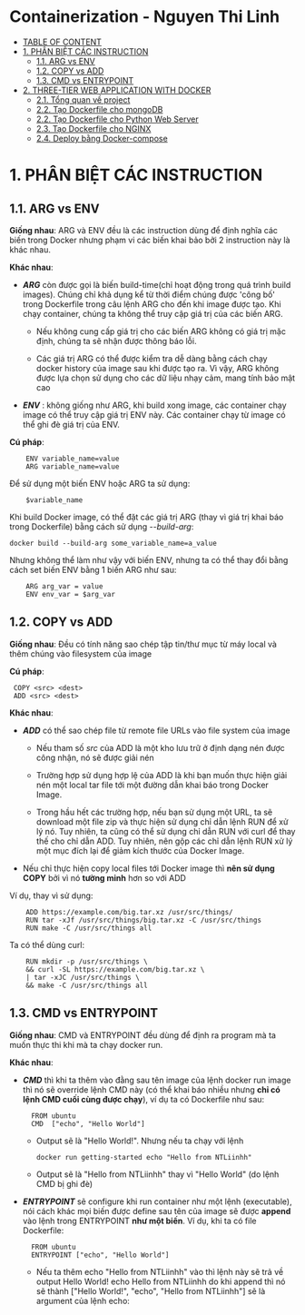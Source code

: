 # Containerization - Nguyen Thi Linh

- [TABLE OF CONTENT](#table-of-content)
- [1. PHÂN BIỆT CÁC INSTRUCTION](#1-phân-biệt-các-instruction)
  - [1.1. ARG vs ENV](#11-arg-vs-env)
  - [1.2. COPY vs ADD](#12-copy-vs-add)
  - [1.3. CMD vs ENTRYPOINT](#13-cmd-vs-entrypoint)
- [2. THREE-TIER WEB APPLICATION WITH DOCKER](#2-three-tier-web-application-with-docker)
  - [2.1. Tổng quan về project](#21-tổng-quan-về-project)
  - [2.2. Tạo Dockerfile cho mongoDB](#22-tạo-dockerfile-cho-mongodb)
  - [2.2. Tạo Dockerfile cho Python Web Server](#22-tạo-dockerfile-cho-python-web-server)
  - [2.3. Tạo Dockerfile cho NGINX](#23-tạo-dockerfile-cho-nginx)
  - [2.4. Deploy bằng Docker-compose](#24-deploy-bằng-docker-compose)

# 1. PHÂN BIỆT CÁC INSTRUCTION

## 1.1. ARG vs ENV

**Giống nhau**: ARG và ENV đều là các instruction dùng để định nghĩa các biến trong Docker nhưng phạm vi các biến khai bảo bởi 2 instruction này là khác nhau.

**Khác nhau**:

- ***ARG*** còn được gọi là biến build-time(chỉ hoạt động trong quá trình build images). Chúng chỉ khả dụng kể từ thời điểm chúng được 'công bố' trong Dockerfile trong câu lệnh ARG cho đến khi image được tạo. Khi chạy container, chúng ta không thể truy cập giá trị của các biến ARG. 

  + Nếu không cung cấp giá trị cho các biến ARG không có giá trị mặc định, chúng ta sẽ nhận được thông báo lỗi.

  + Các giá trị ARG có thể được kiểm tra dễ dàng bằng cách chạy docker history của image sau khi được tạo ra. Vì vậy, ARG không được lựa chọn sử dụng cho các dữ liệu nhạy cảm, mang tính bảo mật cao

- ***ENV*** : không giống như ARG, khi build xong image, các container chạy image có thể truy cập giá trị ENV này. Các container chạy từ image có thể ghi đè giá trị của ENV.

**Cú pháp**:

        ENV variable_name=value
        ARG variable_name=value

Để sử dụng một biến ENV hoặc ARG ta sử dụng:

        $variable_name

Khi build Docker image, có thể đặt các giá trị ARG (thay vì giá trị khai báo trong Dockerfile) bằng cách sử dụng *--build-arg*:

	docker build --build-arg some_variable_name=a_value
        
Nhưng không thể làm như vậy với biến ENV, nhưng ta có thể thay đổi bằng cách set biến ENV bằng 1 biến ARG như sau:

        ARG arg_var = value
        ENV env_var = $arg_var



## 1.2. COPY vs ADD

**Giống nhau**: Đều có tính năng sao chép tập tin/thư mục từ máy local và thêm chúng vào filesystem của image

**Cú pháp**:

	 COPY <src> <dest>
	 ADD <src> <dest>

**Khác nhau**:

- ***ADD*** có thể sao chép file từ remote file URLs vào file system của image
 
  + Nếu tham số *src* của ADD là một kho lưu trữ ở định dạng nén được công nhận, nó sẽ được giải nén
  
  + Trường hợp sử dụng hợp lệ của ADD là khi bạn muốn thực hiện giải nén một local tar file tới một đường dẫn khai báo trong Docker Image.
  
  + Trong hầu hết các trường hợp, nếu bạn sử dụng một URL, ta sẽ download một file zip và thực hiện sử dụng chỉ dẫn lệnh RUN để xử lý nó. Tuy nhiên, ta cũng có thể sử dụng chỉ dẫn RUN với curl để thay thế cho chỉ dẫn ADD. Tuy nhiên, nên gộp các chỉ dẫn lệnh RUN xử lý một mục đích lại để giảm kích thước của Docker Image.
  
- Nếu chỉ thực hiện copy local files tới Docker image thì **nên sử dụng COPY** bởi vì nó **tường minh** hơn so với ADD

Ví dụ, thay vì sử dụng:

	    ADD https://example.com/big.tar.xz /usr/src/things/
	    RUN tar -xJf /usr/src/things/big.tar.xz -C /usr/src/things
	    RUN make -C /usr/src/things all

Ta có thể dùng curl:

	    RUN mkdir -p /usr/src/things \
		&& curl -SL https://example.com/big.tar.xz \
		| tar -xJC /usr/src/things \
		&& make -C /usr/src/things all

## 1.3. CMD vs ENTRYPOINT

**Giống nhau**: CMD và ENTRYPOINT đều dùng để định ra program mà ta muốn thực thi khi mà ta chạy docker run.

**Khác nhau**: 

- ***CMD*** thì khi ta thêm vào đằng sau tên image của lệnh docker run image thì nó sẽ override lệnh CMD này (có thể khai báo nhiều nhưng **chỉ có lệnh CMD cuối cùng được chạy**), ví dụ ta có Dockerfile như sau:

        FROM ubuntu
        CMD  ["echo", "Hello World"]

  + Output sẽ là "Hello World!". Nhưng nếu ta chạy với lệnh 

        docker run getting-started echo "Hello from NTLiinhh" 
        
  + Output sẽ là "Hello from NTLiinhh" thay vì "Hello World" (do lệnh CMD bị ghi đè)


- ***ENTRYPOINT*** sẽ configure khi run container như một lệnh (executable), nói cách khác mọi biến được define sau tên của image sẽ được **append** vào lệnh trong ENTRYPOINT **như một biến**. Ví dụ, khi ta có file Dockerfile:

        FROM ubuntu
        ENTRYPOINT ["echo", "Hello World"]

    + Nếu ta thêm echo "Hello from NTLiinhh" vào thì lệnh này sẽ trả về output Hello World! echo Hello from NTLiinhh do khi append thì nó sẽ thành ["Hello World!", "echo", "Hello from NTLiinhh"] sẽ là argument của lệnh echo:



